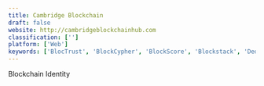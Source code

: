 ```yaml
---
title: Cambridge Blockchain
draft: false 
website: http://cambridgeblockchainhub.com
classification: ['']
platform: ['Web']
keywords: ['BlocTrust', 'BlockCypher', 'BlockScore', 'Blockstack', 'Deqode', 'Elliptic', 'Evernym', 'HyPR', 'Hyperledger', 'Kaleido Blockchain Business Cloud', 'Netki', 'SecureKey', 'ShoBadge', 'Storj']
---
```

Blockchain Identity